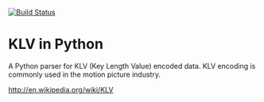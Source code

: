 [![Build Status](https://travis-ci.org/artsalliancemedia/python-klv.png)](http://travis-ci.org/artsalliancemedia/python-klv)

KLV in Python
=============

A Python  parser for KLV (Key Length Value) encoded data. KLV encoding is commonly used in the motion picture industry.

http://en.wikipedia.org/wiki/KLV